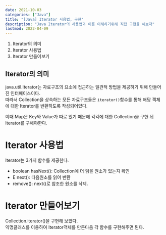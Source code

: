 ```yaml
---
date: 2021-10-03
categories: ["Java"]
title: "[Java] Iterator 사용법, 구현"
description: "Java Iterator의 사용법과 이를 이해하기위해 직접 구현을 해보자"
lastmod: 2022-04-09
---
```


1. Iterator의 의미
2. Iterator 사용법  
3. Iterator 만들어보기

## Iterator의 의미
java.util.Iterator는 자료구조의 요소에 접근하는 일관적 방법을 제공하기 위해 만들어진 인터페이스이다.  
따라서 Collection을 상속하는 모든 자료구조들은 `iterator()`함수를 통해 해당 객체에 대한 Iterator를 반환하도록 작성되어있다.  
  
이때 Map은 Key와 Value가 따로 있기 때문에 각각에 대한 Collection을 구한 뒤 Iterator를 구해야한다.  

# Iterator 사용법
Iterator는 3가지 함수를 제공한다.
- boolean hasNext(): Collection에 더 읽을 원소가 있는지 확인
- E next(): 다음원소를 읽어 반환
- remove(): next()로 참조한 원소를 삭제.  
  
# Iterator 만들어보기
Collection.iterator()을 구현해 보았다.  
익명클래스를 이용하여 Iterator객체를 만든다음 각 함수를 구현해주면 된다.  

<script src="https://gist.github.com/rst0070/9d00771a185e69703a25f318d0babad6.js"></script>